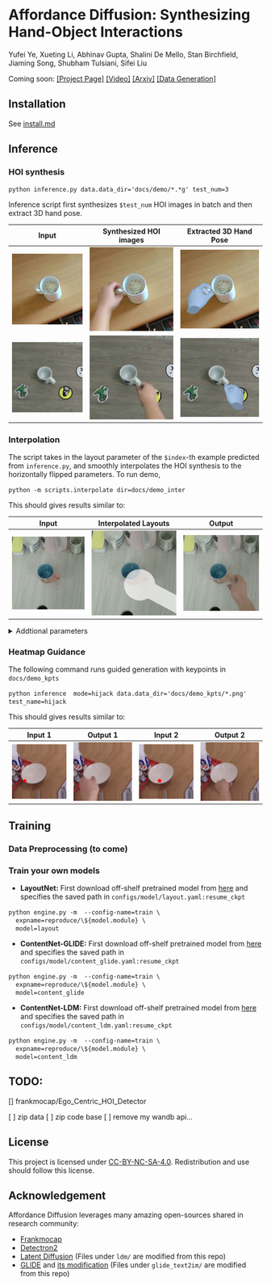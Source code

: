 # Affordance Diffusion: Synthesizing Hand-Object Interactions
Yufei Ye, Xueting Li, Abhinav Gupta, Shalini De Mello, Stan Birchfield, Jiaming Song, Shubham Tulsiani, Sifei Liu

Coming soon: [[Project Page]]() [[Video]]() [[Arxiv]]() [[Data Generation]]()


## Installation
See [install.md](docs/install.md)

## Inference
### HOI synthesis

```
python inference.py data.data_dir='docs/demo/*.*g' test_num=3
```

Inference script first synthesizes `$test_num` HOI images in batch and then extract 3D hand pose.


Input| Synthesized HOI images | Extracted 3D Hand Pose
---|---|---
![](docs/demo/01.png) | ![](docs/figs/01_s2.png)  |![](docs/figs/01_s4_3d.png) 
![](docs/demo/00.png) | ![](docs/figs/00_s0.png)  |![](docs/figs/00_s0_3d.png) 

### Interpolation 
The script takes in the layout parameter of the `$index`-th example predicted from `inference.py`, and smoothly interpolates the HOI synthesis to the horizontally flipped parameters. To run demo, 

```
python -m scripts.interpolate dir=docs/demo_inter
```

This should gives results similar to: 

|Input| Interpolated Layouts | Output  
|---|---|---
![](docs/demo_inter/inp/0000_01_.png) | ![](docs/figs/0000_01_s0_29_s0_mask.gif) | ![](docs/figs/0000_01_s0_29_s0_image.gif) 


<details>
<summary>Addtional parameters</summary>
```
python -m scripts.interpolate dir=\${output}/release/layout/cascade index=0000_00_s0
```

- `interpolation.len`:  length of a interpolation sequence
- `interpolation.num`:  number of interpolation sequences
- `interpolation.test_name`:  subfolder to save the output
- `interpolation.orient`: whether to horizontally flip approaching direction
</details>

### Heatmap Guidance
The following command runs guided generation with keypoints in `docs/demo_kpts`
```
python inference  mode=hijack data.data_dir='docs/demo_kpts/*.png' test_name=hijack
```

This should gives results similar to: 

|Input 1| Output 1 | Input 2 | Output 2 
|---|---|---|---
![](docs/figs/kpts_inp1.png) | ![](docs/figs/kpts_out1.png) | ![](docs/figs/kpts_inp2.png) | ![](docs/figs/kpts_out2.png) 


## Training
### Data Preprocessing (to come)


### Train your own models
- **LayoutNet:** First download off-shelf pretrained model from [here](https://openaipublic.blob.core.windows.net/diffusion/dec-2021/base_inpaint.pt) and specifies the saved path in `configs/model/layout.yaml:resume_ckpt`

```
python engine.py -m  --config-name=train \
  expname=reproduce/\${model.module} \
  model=layout 
```

- **ContentNet-GLIDE:** First download off-shelf pretrained model from [here](https://openaipublic.blob.core.windows.net/diffusion/dec-2021/base_inpaint.pt) and specifies the saved path in `configs/model/content_glide.yaml:resume_ckpt`

```
python engine.py -m  --config-name=train \
  expname=reproduce/\${model.module} \
  model=content_glide
```

- **ContentNet-LDM:** 
First download off-shelf pretrained model from [here](https://github.com/CompVis/latent-diffusion#inpainting) and specifies the saved path in `configs/model/content_ldm.yaml:resume_ckpt`

```
python engine.py -m  --config-name=train \
  expname=reproduce/\${model.module} \
  model=content_ldm 
```

## TODO:

[] frankmocap/Ego_Centric_HOI_Detector

[ ] zip data
[ ] zip code base
[ ] remove my wandb api...

## License

This project is licensed under [CC-BY-NC-SA-4.0](https://creativecommons.org/licenses/by-nc-sa/4.0/). Redistribution and use should follow this license.

## Acknowledgement
Affordance Diffusion leverages many amazing open-sources shared in research community:
- [Frankmocap](https://github.com/facebookresearch/frankmocap/)
- [Detectron2](https://github.com/facebookresearch/detectron2)
- [Latent Diffusion](https://github.com/CompVis/latent-diffusion) (Files under `ldm/` are modified from this repo)
- [GLIDE](https://github.com/openai/glide-text2im) and [its modification](https://git@github.com/crowsonkb/glide-text2im) (Files under `glide_text2im/` are modified from this repo)
